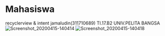 # Mahasiswa
recyclerview &amp; intent jamaludin(311710689) TI.17.B2 UNIV.PELITA BANGSA
![Screenshot_20200415-140414](https://user-images.githubusercontent.com/63707717/79317565-0955d800-7f30-11ea-983f-9b9fce7ac41f.png)
![Screenshot_20200415-140418](https://user-images.githubusercontent.com/63707717/79317573-0b1f9b80-7f30-11ea-985d-608a73c6ef7c.png)
